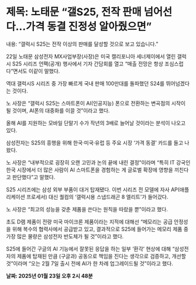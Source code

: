 # **제목: 노태문 “갤S25, 전작 판매 넘어선다...가격 동결 진정성 알아줬으면”**

  내용: “갤럭시 S25는 전작 이상의 판매를 달성할 것으로 보고 있습니다.”

22일 노태문 삼성전자 MX사업부장(사장)은 미국 캘리포니아 세너제이에서 열린 갤럭시 S25 시리즈 언팩(공개) 행사에서 기자 간담회를 열고 “매출 전망은 항상 조심스럽다”면서도 이같이 말했다. 

역대 갤럭시S 시리즈 중 가장 빠르게 국내 판매 100만대를 돌파했던 S24를 뛰어넘겠다는 것이다. 

노 사장은 “갤럭시 S25는 스마트폰이 AI(인공지능) 폰으로 전환하는 변곡점의 시작이 될 것이며, AI폰의 대중화를 이끌 것”이라고 했다. 

올해 AI를 지원하는 모바일 단말기 수가 작년의 3배로 늘어날 것이라는 분석이 나오고 있다.

삼성전자는 S25의 흥행을 위해 한국·미국·유럽 등 주요 시장 ‘가격 동결’ 카드를 들고 나왔다. 

노 사장은 “내부적으로 굉장히 오랜 고민과 논의 끝에 내린 결정”이라며 “특히 IT 강국인 한국 시장에서 더 많은 사람이 AI 스마트폰을 경험하는 게 글로벌 확장에 영향을 끼친다고 판단했다”고 말했다.

S25 시리즈에는 삼성 외부 부품이 대거 탑재됐다. 이번 시리즈 전 모델에 자사 AP(애플리케이션 프로세서) 대신 퀄컴의 ‘갤럭시용 스냅드래곤 8 엘리트’가 들어갔다. 

노 사장은 “최고의 성능을 갖춘 제품을 쓴다는 원칙을 따랐을 뿐”이라고 했다.

초도 D램 제품이 전량 미국 마이크론 제품이라는 지적에 대해선 “메모리는 공급 안정성을 위해 복수의 협력사에서 공급받고 있고, 결과적으로 S25에 들어가는 메모리 제품 중 가장 많은 물량은 삼성전자 반도체가 될 것”이라고 했다. 

S25에 들어간 구글의 AI 기능에서 잘못된 응답을 하는 일부 ‘환각’ 현상에 대해 “삼성전자의 제품에 탑재된 만큼 (구글과) 공동으로 책임을 진다는 생각으로 검증하고, 개선할 것”이라며 “오는 2월 7일 출시 전에 AI가 한 차례 업그레이드될 것”이라고 했다.

  **날짜: 2025년 01월 23일 오후 2시 48분**